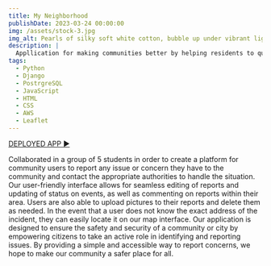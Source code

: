 ```yaml
---
title: My Neighborhood
publishDate: 2023-03-24 00:00:00
img: /assets/stock-3.jpg
img_alt: Pearls of silky soft white cotton, bubble up under vibrant lighting
description: |
  Appllication for making communities better by helping residents to quickly and efficiently report non-emergency issues to the proper government agency and inform fellow community members.
tags:
  - Python
  - Django
  - PostrgreSQL
  - JavaScript
  - HTML
  - CSS
  - AWS
  - Leaflet
---
```

[DEPLOYED APP ▶️](https://myneighborhood.herokuapp.com/)

Collaborated in a group of 5 students in order to create a platform for community users to report any issue or concern they have to the community and contact the appropriate authorities to handle the situation. Our user-friendly interface allows for seamless editing of reports and updating of status on events, as well as commenting on reports within their area. Users are also able to upload pictures to their reports and delete them as needed. In the event that a user does not know the exact address of the incident, they can easily locate it on our map interface. Our application is designed to ensure the safety and security of a community or city by empowering citizens to take an active role in identifying and reporting issues. By providing a simple and accessible way to report concerns, we hope to make our community a safer place for all.